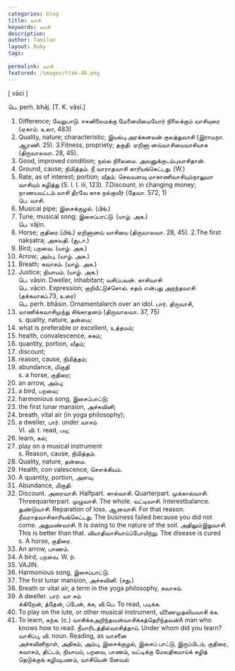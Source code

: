 ```yaml
---
categories: blog
title: வாசி
keywords: வாசி
description: 
author: Tamilan
layout: Ruby
tags: 
 
permalink: வாசி
featured: /images/ttak-48.png
---
```

  
[ vāci ]  
  
பெ. perh. bhāj. [T. K. vāsi.]  
1. Difference; வேறுபாடு. ஈசனிலைமக்கு மேனையிமையோர் நிலைக்கும் வாசியுரை (ஏகாம். உலா, 483)  
2. Quality, nature; characteristic; இயல்பு.அரக்கனவன் குலத்துவாசி (இராமநா. ஆரணி. 25). 3.Fitness, propriety; தகுதி. ஏறினா னவ்வாசியைவாசியாக (திருவாலவா. 28, 45).   
4. Good, improved condition; நல்ல நிலைமை. அவனுக்குடம்புவாசிதான்.   
5. Ground, cause; நிமித்தம். நீ வாராதவாசி காரியங்கெட்டது. (W.)   
6. Rate, as of interest; portion; வீதம். செலவளவு மாகாணிவாசியும்நாலுமா வாசியும் கழித்து (S. I. I. iii, 123). 7.Discount, in changing money; நாணயவட்டம்.வாசி தீரவே காசு நல்குவீர் (தேவா. 572, 1)  
பெ. வாசி.   
1. Musical pipe; இசைக்குழல். (பிங்.)   
2. Tune, musical song; இசைப்பாட்டு. (யாழ். அக.)  
பெ. vājin.   
1. Horse; குதிரை.(பிங்.) ஏறினானவ் வாசியை (திருவாலவா. 28, 45). 2.The first nakṣatra; அசுவதி. (சூடா.)   
3. Bird; பறவை. (யாழ். அக.)   
4. Arrow; அம்பு. (யாழ். அக.)  
5. Breath; சுவாசம். (யாழ். அக.)   
6. Justice; நியாயம். (யாழ். அக.)  
பெ. vāsin. Dweller, inhabitant; வசிப்பவன். காசிவாசி  
பெ. vācin. Expression; குறியீட்டுச்சொல். சதம் என்பது அநந்தவாசி (தக்கயாகப்.73, உரை)  
பெ. perh. bhāsin. Ornamentalarch over an idol. பார். திருவாசி,   
1. மாணிக்கவாசிமுந்து சிங்காதனம் (திருவாலவா. 37, 75)  
s. quality, nature, தன்மை;   
2. what is preferable or excellent, உத்தமம்;   
3. health, convalescence, சுகம்;   
4. quantity, portion, வீதம்;   
5. discount;   
6. reason, cause, நிமித்தம்;   
7. abundance, மிகுதி  
s. a horse, குதிரை;   
2. an arrow, அம்பு;   
3. a bird, பறவை;   
4. harmonious song, இசைப்பாட்டு;   
5. the first lunar mansion, அச்சுவினி;   
6. breath, vital air (in yoga philosophy);   
7. a dweller, பார். under வாசம்  
VI. வி. t. read, படி;   
2. learn, கல்;   
3. play on a musical instrument  
s. Reason, cause, நிமித்தம்.   
2. Quality, nature, தன்மை.   
3. Health, con valescence, சௌக்கியம்.   
4. A quantity, portion, அளவு.   
5. Abundance, மிகுதி.   
6. Discount. அரைவாசி. Halfpart. கால்வாசி. Quarterpart. முக்கால்வாசி. Threequarterpart. முழுவாசி. The whole. வட்டிவாசி. Interestbalance. துண்டுவாசி. Reparation of loss. ஆனவாசி. For that reason. நீவராதவாசிகாரியங்கெட்டது. The business failed because you did not come. அதுமண்வாசி. It is owing to the nature of the soil. அதிலும்இதுவாசி. This is better than that. வியாதிவாசியாய்ப்போயிற்று. The disease is cured  
s. A horse, குதிரை.   
2. An arrow, பாணம்.   
3. A bird, பறவை. W. p.   
748. VAJIN.   
4. Harmonious song, இசைப்பாட்டு.   
5. The first lunar mansion, அச்சுவினி. (சது.)   
6. Breath or vital air, a term in the yoga philosophy, சுவாசம்.   
7. A dweller. பார். வா சம்  
க்கிறேன், த்தேன், ப்பேன், க்க, வி.பெ. To read, படிக்க.   
2. To play on the lute, or other musical instrument, வீணைமுதலியவாசி க்க.   
3. To learn, கற்க. (c.) வாசிக்கஅறிந்தவன்வாசிக்கத்தெரிந்தவன்A man who knows how to read. நீயாரிடத்தில்வாசித்தாய். Under whom did you learn? வாசிப்பு, வி. noun. Reading, as வாசனை  
அச்சுவினிநாள், அதிகம், அம்பு, இசைக்குழல், இசைப் பாட்டு, இருப்பிடம், குதிரை, சுவாசம், திட்டம், நியாயம், பறவை, பாணம், வட்டிக்கு மேலதிகமாய்க் கழித் தெடுக்குங் கழிவுபணம், வாசியென் னேவல்